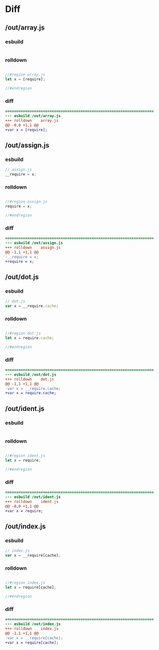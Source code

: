 # Diff
## /out/array.js
### esbuild
```js

```
### rolldown
```js

//#region array.js
let x = [require];

//#endregion

```
### diff
```diff
===================================================================
--- esbuild	/out/array.js
+++ rolldown	array.js
@@ -0,0 +1,1 @@
+var x = [require];

```
## /out/assign.js
### esbuild
```js
// assign.js
__require = x;
```
### rolldown
```js

//#region assign.js
require = x;

//#endregion

```
### diff
```diff
===================================================================
--- esbuild	/out/assign.js
+++ rolldown	assign.js
@@ -1,1 +1,1 @@
-__require = x;
+require = x;

```
## /out/dot.js
### esbuild
```js
// dot.js
var x = __require.cache;
```
### rolldown
```js

//#region dot.js
let x = require.cache;

//#endregion

```
### diff
```diff
===================================================================
--- esbuild	/out/dot.js
+++ rolldown	dot.js
@@ -1,1 +1,1 @@
-var x = __require.cache;
+var x = require.cache;

```
## /out/ident.js
### esbuild
```js

```
### rolldown
```js

//#region ident.js
let x = require;

//#endregion

```
### diff
```diff
===================================================================
--- esbuild	/out/ident.js
+++ rolldown	ident.js
@@ -0,0 +1,1 @@
+var x = require;

```
## /out/index.js
### esbuild
```js
// index.js
var x = __require[cache];
```
### rolldown
```js

//#region index.js
let x = require[cache];

//#endregion

```
### diff
```diff
===================================================================
--- esbuild	/out/index.js
+++ rolldown	index.js
@@ -1,1 +1,1 @@
-var x = __require[cache];
+var x = require[cache];

```